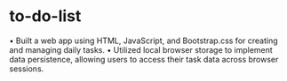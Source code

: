 # to-do-list
• Built a web app using HTML, JavaScript, and Bootstrap.css for creating and managing daily tasks.
• Utilized local browser storage to implement data persistence, allowing users to access their task data
across browser sessions.
